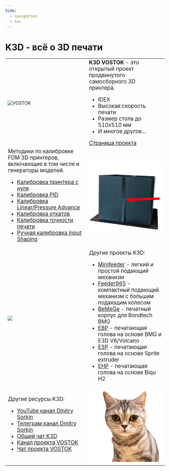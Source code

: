 ```yaml
---
hide:
  - navigation
  - toc
---
```


# K3D - всё о 3D печати

<table>
	<tbody>
		<tr style="min-height: 300px">
			<td width=300 style="vertical-align: middle"><img src="./pics/index_vostok.png" alt="VOSTOK"></td>
			<td colspan="2" style="vertical-align: middle; font-size: 1.2em"><b>K3D VOSTOK</b> - это открытый проект продвинутого самосборного 3D принтера.<br>
        <ul>
          <li>IDEX</li>
          <li>Высокая скорость печати</li>
          <li>Размер стола до 510х510 мм</li>
          <li>И многое другое...</li>
        </ul>
        <a href="./vostok">Страница проекта</a>
      </td>
		</tr>
		<tr style="min-height: 300px">
			<td colspan="2" style="vertical-align: middle; font-size: 1.2em">Методики по калибровке FDM 3D принтеров, включающие в том числе и генераторы моделей.<br>
      <ul>
          <li><a href="./calibrations/">Калибровка принтера с нуля</a></li>
          <li><a href="./calibrations/pid.html">Калибровка PID</a></li>
          <li><a href="./calibrations/la/">Калибровка Linear/Pressure Advance</a></li>
          <li><a href="./calibrations/retractions/">Калибровка откатов</a></li>
          <li><a href="./calibrations/accuracy/">Калибровка точности печати</a></li>
          <li><a href="./calibrations/manual_is_calibration/">Ручная калибровка Input Shaping</a></li>
      </ul>
			<td width=300><img src="./pics/calibrations.png"></td>
		</tr>
		<tr style="min-height: 300px">
			<td width=300 style="vertical-align: middle"><img src="./pics/index_minifeeder.png"></td>
			<td colspan="2" style="vertical-align: middle; font-size: 1.2em">Другие проекты K3D:<br>
      <ul>
        <li><a href="./minifeeder/">Minifeeder</a> - легкий и простой подающий механизм</li>
        <li><a href="./feeder965/">Feeder965</a> - компактный подающий механизм с большим подающим колесом</li>
        <li><a href="./bemege/">BeMeGe</a> - печатный корпус для Bondtech BMG</li>
        <li><a href="./ebp/">EBP</a> - печатающая голова на основе BMG и E3D V6/Volcano</li>
        <li><a href="./esp/">ESP</a> - печатающая голова на основе Sprite extruder</li>
        <li><a href="./ehp/">EHP</a> - печатающая голова на основе Biqu H2</li>
      </ul>
      </td>
		</tr>
		<tr>
			<td colspan="2" style="vertical-align: middle; font-size: 1.2em">Другие ресурсы K3D:<br>
      <ul>
        <li><a href="http://www.youtube.com/@SorkinDmitry/">YouTube канал Dmitry Sorkin</a></li>
        <li><a href="http://t.me/dsorkin">Телеграм канал Dmitry Sorkin</a></li>
        <li><a href="http://t.me/K_3_D">Общий чат K3D</a></li>
        <li><a href="http://t.me/vostok3dp">Канал проекта VOSTOK</a></li>
        <li><a href="http://t.me/k3d_vostok">Чат проекта VOSTOK</a></li>
      </ul>
      </td>
			<td width=300 style="vertical-align: middle"><img src="./pics/cat_outline.png"></td>
		</tr>
	</tbody>
</table>